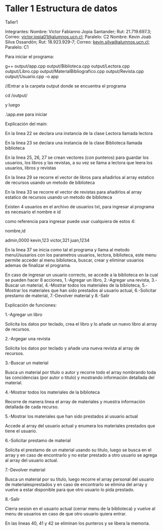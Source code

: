 # Taller 1 Estructura de datos
  Taller1

Integrantes: 
Nombre: Víctor Fabianno Jopia Santander; Rut: 21.719.697.3; Correo: victor.jopia01@alumnos.ucn.cl; Paralelo: C2
Nombre: Kevin Joab Silva Ossandón; Rut: 18.923.929-7; Correo: kevin.silva@alumnos.ucn.cl; Paralelo: C1

Para iniciar el programa: 

g++ output/app.cpp output/Biblioteca.cpp output/Lectora.cpp output/Libro.cpp output/MaterialBibliografico.cpp output/Revista.cpp output/Usuario.cpp -o app

//Entrar a la carpeta output donde se encuentra el programa

cd /output/ 

y luego 

.\app.exe para iniciar

Explicación del main:

En la linea 22 se declara una instancia de la clase Lectora llamada lectora

En la linea 23 se declara una instancia de la clase Biblioteca llamada biblioteca

En la linea 25, 26, 27 se crean vectores (con punteros) para guardar los usuarios, los libros y las revistas, a su vez se llama a lectora que leera los usuarios, libros y revistas

En la linea 29 se recorre el vector de libros para añadirlos al array estatico de recursos usando un metodo de biblioteca

En la linea 33 se recorre el vector de revistas para añadirlos al array estatico de recursos usando un metodo de biblioteca

Existen 4 usuarios en el archivo de usuarios txt, para ingresar al programa es necesario el nombre e id

como referencia para ingresar puede usar cualquiera de estos 4:

nombre,id

admin,0000
kevin,123
victor,321
juan,1234

En la linea 37 se inicia como tal el programa y llama al metodo menuUsusarios con los parametros usuarios, lectora, biblioteca, este menu permite acceder al menu biblioteca, buscar, crear y eliminar usuarios ademas de finalizar el programa. 

En caso de ingresar un usuario correcto, se accede a la biblioteca en la cual se pueden hacer 8 acciones, 1.-Agregar un libro, 2.-Agregar una revista, 3.-Buscar un material, 4.-Mostrar todos los materiales de la biblioteca, 5.-Mostrar los materiales que han sido prestados al usuario actual, 6.-Solicitar prestamo de material, 7.-Devolver material y 8.-Salir

Explicación de funciones:

1.-Agregar un libro

Solicita los datos por teclado, crea el libro y lo añade un nuevo libro al array de recursos.

2.-Argegar una revista

Solicita los datos por teclado y añade una nueva revista al array de recursos.

3.-Buscar un material

Busca un material por titulo o autor y recorre todo el array nombrando toda las concidencias (por autor o titulo) y mostrando información detallada del material.

4.-Mostrar todos los materiales de la biblioteca

Recorre de manera linea el array de materiales y muestra información detallada de cada recurso. 

5.-Mostrar los materiales que han sido prestados al usuario actual 

Accede al array del usuario actual y enumera los materiales prestados que tiene el usuario.

6.-Solicitar prestamo de material

Solicita el prestamo de un material usando su titulo, luego se busca en el array y en caso de encontrarlo y no estar prestado a otro usuario se agrega al array del usuario actual.

7.-Devolver material

Busca un material por su titulo, luego recorre el array personal del usuario de materialesprestados y en caso de encontrarlo se elimina del array y vuelve a estar disponible para que otro usuario lo pida prestado.

8.-Salir

Cierra sesion en el usuario actual (cerrar menu de la biblioteca) y vuelve al menu de usuarios en caso de que otro usuario quiera entrar.

En las lineas 40, 41 y 42 se eliminan los punteros y se libera la memoria. 